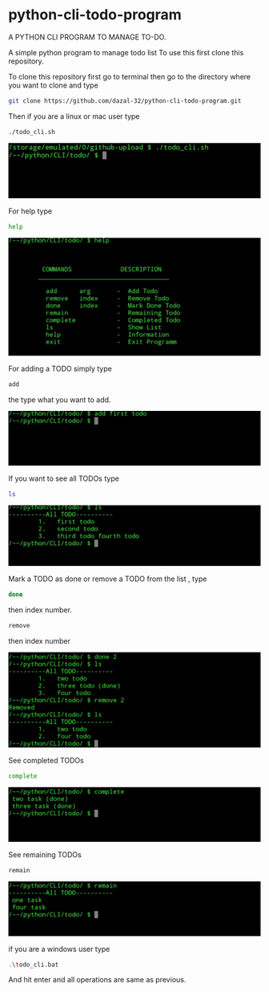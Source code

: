# python-cli-todo-program
A PYTHON CLI PROGRAM TO MANAGE TO-DO.

A simple python program to manage todo list
To use this first clone this repository.

To clone this repository first go to terminal then go to the directory where you want to clone and  type
```bash
git clone https://github.com/dazal-32/python-cli-todo-program.git
```
Then if you are a linux or mac user type 
```bash
./todo_cli.sh
```

![Screenshot](images/start.jpg)

For help type
```bash
help
```
![Screenshot](images/help.jpg)

For adding a TODO simply type 
```bash
add 
```
the type what you want to add.

![screenshot](images/add.jpg)

If you want to see all TODOs type
```bash
ls
```

![screenshot](images/list.jpg)

Mark a TODO as done or remove a TODO from the list , type
```bash
done
```
then index number.
```bash
remove 
```
then index number

![screenshot](images/done_remove.jpg)

See completed TODOs
```bash
complete 
```
![screenshot](images/complete.jpg)

See remaining TODOs
```bash
remain 
```
![screenshot](images/remain.jpg)

if you are a windows user type 
```bash
.\todo_cli.bat
```
And hit enter and all operations are same as previous.

 

